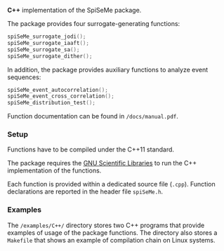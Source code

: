 __C++__ implementation of the SpiSeMe package.

The package provides four surrogate-generating functions:
```cpp
spiSeMe_surrogate_jodi();
spiSeMe_surrogate_iaaft();
spiSeMe_surrogate_sa();
spiSeMe_surrogate_dither();
```
In addition, the package provides auxiliary functions to analyze event sequences:
```cpp
spiSeMe_event_autocorrelation();
spiSeMe_event_cross_correlation();
spiSeMe_distribution_test();
```
Function documentation can be found in `/docs/manual.pdf`.

### Setup

Functions have to be compiled under the C++11 standard.

The package requires the [GNU Scientific Libraries](https://www.gnu.org/software/gsl/) to run the C++ implementation of the functions.

Each function is provided within a dedicated source file (`.cpp`). Function declarations are reported in the header file `spiSeMe.h`.


### Examples

The `/examples/C++/` directory stores two C++ programs that provide examples of usage of the package functions. The directory also stores a `Makefile` that shows an example of compilation chain on Linux systems.
